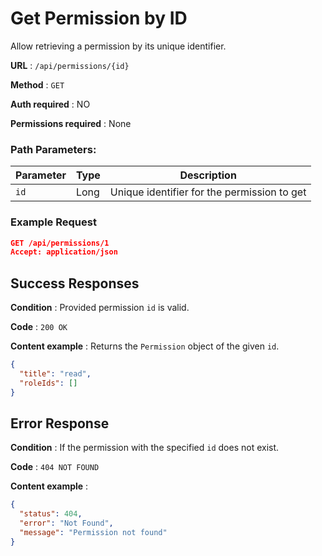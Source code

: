 # Get Permission by ID

Allow retrieving a permission by its unique identifier.

**URL** : `/api/permissions/{id}`

**Method** : `GET`

**Auth required** : NO

**Permissions required** : None

### Path Parameters:

| Parameter | Type | Description                                 |
| --------- | ---- | ------------------------------------------- |
| `id`      | Long | Unique identifier for the permission to get |

### Example Request

```json
GET /api/permissions/1
Accept: application/json
```

## Success Responses

**Condition** : Provided permission `id` is valid.

**Code** : `200 OK`

**Content example** : Returns the `Permission` object of the given `id`.

```json
{
  "title": "read",
  "roleIds": []
}
```

## Error Response

**Condition** : If the permission with the specified `id` does not exist.

**Code** : `404 NOT FOUND`

**Content example** :

```json
{
  "status": 404,
  "error": "Not Found",
  "message": "Permission not found"
}
```
